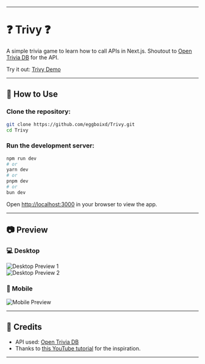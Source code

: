 

---

# ❓ Trivy ❓

A simple trivia game to learn how to call APIs in Next.js. Shoutout to [Open Trivia DB](https://opentdb.com/api_config.php) for the API.

Try it out: [Trivy Demo](https://trivy-smoky.vercel.app/)

---

## 📝 How to Use

### Clone the repository:
```bash
git clone https://github.com/eggboixd/Trivy.git
cd Trivy
```

### Run the development server:
```bash
npm run dev
# or
yarn dev
# or
pnpm dev
# or
bun dev
```

Open [http://localhost:3000](http://localhost:3000) in your browser to view the app.


---

## 📷 Preview

### 💻 Desktop  
![Desktop Preview 1](https://github.com/user-attachments/assets/46ed2488-a1a7-493d-8d95-eb5a1b869365)  
![Desktop Preview 2](https://github.com/user-attachments/assets/0c36e01e-e2a9-4942-98b2-d6528be4aa85)

### 📱 Mobile  
![Mobile Preview](https://github.com/user-attachments/assets/cd8d939a-db75-4bb4-9d96-eb15c861e2c0)

---

## 🙌 Credits

- API used: [Open Trivia DB](https://opentdb.com/api_config.php)  
- Thanks to [this YouTube tutorial](https://www.youtube.com/watch?v=tXW1PmbtmHE) for the inspiration.  

---

